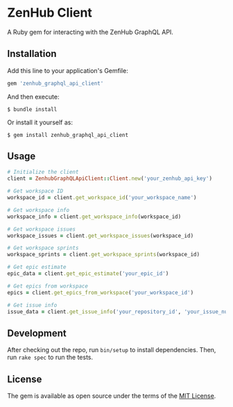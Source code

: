 # ZenHub Client

A Ruby gem for interacting with the ZenHub GraphQL API.

## Installation

Add this line to your application's Gemfile:

```ruby
gem 'zenhub_graphql_api_client'
```

And then execute:

```
$ bundle install
```

Or install it yourself as:

```
$ gem install zenhub_graphql_api_client
```

## Usage

```ruby
# Initialize the client
client = ZenhubGraphQLApiClient::Client.new('your_zenhub_api_key')

# Get workspace ID
workspace_id = client.get_workspace_id('your_workspace_name')

# Get workspace info
workspace_info = client.get_workspace_info(workspace_id)

# Get workspace issues
workspace_issues = client.get_workspace_issues(workspace_id)

# Get workspace sprints
workspace_sprints = client.get_workspace_sprints(workspace_id)

# Get epic estimate
epic_data = client.get_epic_estimate('your_epic_id')

# Get epics from workspace
epics = client.get_epics_from_workspace('your_workspace_id')

# Get issue info
issue_data = client.get_issue_info('your_repository_id', 'your_issue_number')
```

## Development

After checking out the repo, run `bin/setup` to install dependencies. Then, run `rake spec` to run the tests.

## License

The gem is available as open source under the terms of the [MIT License](https://opensource.org/licenses/MIT).
